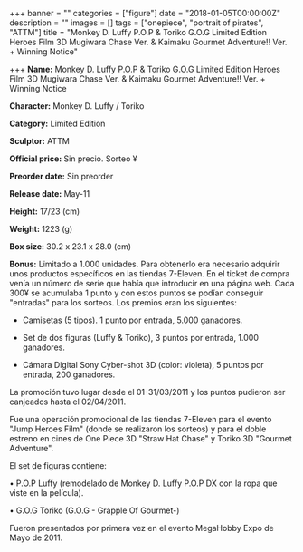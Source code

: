 +++
banner = ""
categories = ["figure"]
date = "2018-01-05T00:00:00Z"
description = ""
images = []
tags = ["onepiece", "portrait of pirates", "ATTM"]
title = "Monkey D. Luffy P.O.P & Toriko G.O.G Limited Edition Heroes Film 3D Mugiwara Chase Ver. & Kaimaku Gourmet Adventure!! Ver. + Winning Notice"

+++
**Name:** Monkey D. Luffy P.O.P &amp; Toriko G.O.G Limited Edition Heroes Film 3D Mugiwara Chase Ver. &amp; Kaimaku Gourmet Adventure!! Ver. &#43; Winning Notice

**Character:** Monkey D. Luffy / Toriko

**Category:** Limited Edition 

**Sculptor:** ATTM

**Official price:** Sin precio. Sorteo ¥

**Preorder date:** Sin preorder

**Release date:** May-11

**Height:** 17/23 (cm)

**Weight:** 1223 (g)

**Box size:** 30.2 x 23.1 x 28.0 (cm)

**Bonus:** Limitado a 1.000 unidades.
Para obtenerlo era necesario adquirir unos productos específicos en las tiendas 7-Eleven. 
En el ticket de compra  venía un número de serie que había que introducir en una página web. Cada 300¥ se acumulaba 1 punto y con estos puntos se podían conseguir &#34;entradas&#34; para los sorteos. Los premios eran los siguientes:

- Camisetas (5 tipos). 1 punto por entrada, 5.000 ganadores.

- Set de dos figuras (Luffy &amp; Toriko), 3 puntos por entrada, 1.000 ganadores.

- Cámara Digital Sony Cyber-shot 3D (color: violeta), 5 puntos por entrada, 200 ganadores.

La promoción tuvo lugar desde el 01-31/03/2011 y los puntos pudieron ser canjeados hasta el 02/04/2011.

Fue una operación promocional de las tiendas 7-Eleven para el evento &#34;Jump Heroes Film&#34; (donde se realizaron los sorteos) y para el doble estreno en cines de One Piece 3D &#34;Straw Hat Chase&#34; y Toriko 3D &#34;Gourmet Adventure&#34;.

El set de figuras contiene: 

• P.O.P Luffy (remodelado de Monkey D. Luffy P.O.P DX con la ropa que viste en la película).

• G.O.G Toriko (G.O.G - Grapple Of Gourmet-)
 
Fueron presentados por primera vez en el evento MegaHobby Expo de Mayo de 2011.
